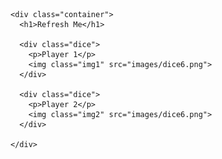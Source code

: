 <!DOCTYPE html>
<html lang="en" dir="ltr">
  <head>
    <meta charset="utf-8">
    <title>Dice</title>
    <link rel="stylesheet" href="styles.css">
    <link href="https://fonts.googleapis.com/css?family=Indie+Flower|Lobster" rel="stylesheet">

  </head>
  <body>

    <div class="container">
      <h1>Refresh Me</h1>

      <div class="dice">
        <p>Player 1</p>
        <img class="img1" src="images/dice6.png">
      </div>

      <div class="dice">
        <p>Player 2</p>
        <img class="img2" src="images/dice6.png">
      </div>

    </div>

  <script src="index.js" charset="utf-8"></script>
  </body>

  <footer>
  
  </footer>
</html>
